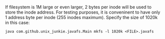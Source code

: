 If filesystem is 1M large or even larger, 2 bytes per inode will be used to
store the inode address. For testing purposes, it is conveninent to have
only 1 address byte per inode (255 inodes maximum). Specify the size of
1020k in this case:

    java com.github.unix_junkie.javafs.Main mkfs -l 1020k <FILE>.javafs
